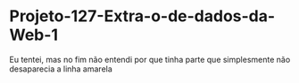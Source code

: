 # Projeto-127-Extra-o-de-dados-da-Web-1
Eu tentei, mas no fim não entendi por que tinha parte que simplesmente não desaparecia a linha amarela

